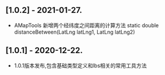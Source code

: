 ## [1.0.2] - 2021-01-27.
* AMapTools 新增两个经纬度之间距离的计算方法 static double distanceBetween(LatLng latLng1, LatLng latLng2)
## [1.0.1] - 2020-12-22.
* 1.0.1版本发布,包含基础类型定义和lbs相关的常用工具方法
